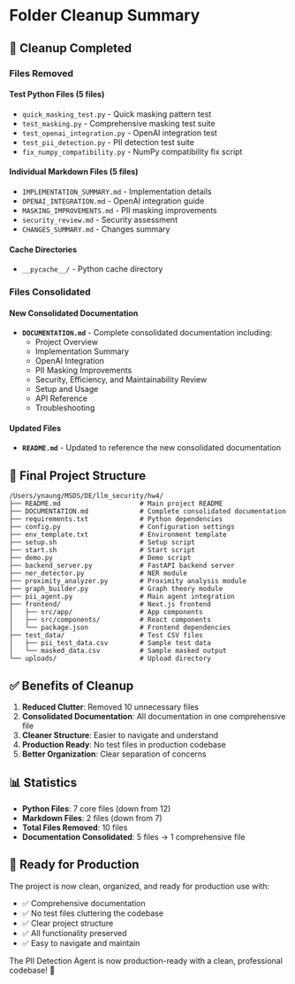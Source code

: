 # Folder Cleanup Summary

## 🧹 Cleanup Completed

### Files Removed

#### Test Python Files (5 files)
- `quick_masking_test.py` - Quick masking pattern test
- `test_masking.py` - Comprehensive masking test suite
- `test_openai_integration.py` - OpenAI integration test
- `test_pii_detection.py` - PII detection test suite
- `fix_numpy_compatibility.py` - NumPy compatibility fix script

#### Individual Markdown Files (5 files)
- `IMPLEMENTATION_SUMMARY.md` - Implementation details
- `OPENAI_INTEGRATION.md` - OpenAI integration guide
- `MASKING_IMPROVEMENTS.md` - PII masking improvements
- `security_review.md` - Security assessment
- `CHANGES_SUMMARY.md` - Changes summary

#### Cache Directories
- `__pycache__/` - Python cache directory

### Files Consolidated

#### New Consolidated Documentation
- **`DOCUMENTATION.md`** - Complete consolidated documentation including:
  - Project Overview
  - Implementation Summary
  - OpenAI Integration
  - PII Masking Improvements
  - Security, Efficiency, and Maintainability Review
  - Setup and Usage
  - API Reference
  - Troubleshooting

#### Updated Files
- **`README.md`** - Updated to reference the new consolidated documentation

## 📁 Final Project Structure

```
/Users/ynaung/MSDS/DE/llm_security/hw4/
├── README.md                    # Main project README
├── DOCUMENTATION.md             # Complete consolidated documentation
├── requirements.txt             # Python dependencies
├── config.py                    # Configuration settings
├── env_template.txt             # Environment template
├── setup.sh                     # Setup script
├── start.sh                     # Start script
├── demo.py                      # Demo script
├── backend_server.py            # FastAPI backend server
├── ner_detector.py              # NER module
├── proximity_analyzer.py        # Proximity analysis module
├── graph_builder.py             # Graph theory module
├── pii_agent.py                 # Main agent integration
├── frontend/                    # Next.js frontend
│   ├── src/app/                 # App components
│   ├── src/components/          # React components
│   └── package.json             # Frontend dependencies
├── test_data/                   # Test CSV files
│   ├── pii_test_data.csv        # Sample test data
│   └── masked_data.csv          # Sample masked output
└── uploads/                     # Upload directory
```

## ✅ Benefits of Cleanup

1. **Reduced Clutter**: Removed 10 unnecessary files
2. **Consolidated Documentation**: All documentation in one comprehensive file
3. **Cleaner Structure**: Easier to navigate and understand
4. **Production Ready**: No test files in production codebase
5. **Better Organization**: Clear separation of concerns

## 📊 Statistics

- **Python Files**: 7 core files (down from 12)
- **Markdown Files**: 2 files (down from 7)
- **Total Files Removed**: 10 files
- **Documentation Consolidated**: 5 files → 1 comprehensive file

## 🚀 Ready for Production

The project is now clean, organized, and ready for production use with:
- ✅ Comprehensive documentation
- ✅ No test files cluttering the codebase
- ✅ Clear project structure
- ✅ All functionality preserved
- ✅ Easy to navigate and maintain

The PII Detection Agent is now production-ready with a clean, professional codebase! 🎉
